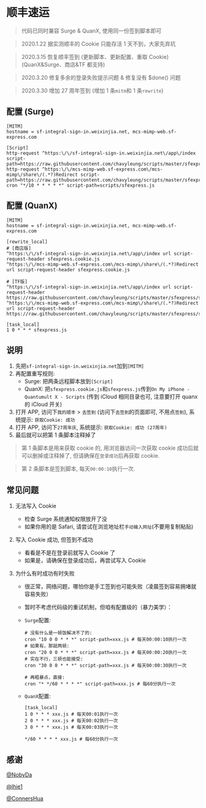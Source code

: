 # 顺丰速运

> 代码已同时兼容 Surge & QuanX, 使用同一份签到脚本即可

> 2020.1.22 据实测顺丰的 Cookie 只能存活 1 天不到，大家先弃坑

> 2020.3.15 恢复顺丰签到 (更新脚本、更新配置、重取 Cookie) (QuanX&Surge、商店&TF 都支持)

> 2020.3.20 修复多余的登录失败提示问题 & 修复没有 \$done() 问题

> 2020.3.30 增加 27 周年签到 (增加 1 条`mitm`和 1 条`rewrite`)

## 配置 (Surge)

```properties
[MITM]
hostname = sf-integral-sign-in.weixinjia.net, mcs-mimp-web.sf-express.com

[Script]
http-request ^https:\/\/sf-integral-sign-in.weixinjia.net\/app\/index script-path=https://raw.githubusercontent.com/chavyleung/scripts/master/sfexpress/sfexpress.cookie.js
http-request ^https:\/\/mcs-mimp-web.sf-express.com\/mcs-mimp\/share\/(.*?)Redirect script-path=https://raw.githubusercontent.com/chavyleung/scripts/master/sfexpress/sfexpress.cookie.js
cron "*/10 * * * * *" script-path=scripts/sfexpress.js
```

## 配置 (QuanX)

```properties
[MITM]
hostname = sf-integral-sign-in.weixinjia.net, mcs-mimp-web.sf-express.com

[rewrite_local]
# [商店版]
^https:\/\/sf-integral-sign-in.weixinjia.net\/app\/index url script-request-header sfexpress.cookie.js
^https:\/\/mcs-mimp-web.sf-express.com\/mcs-mimp\/share\/(.*?)Redirect url script-request-header sfexpress.cookie.js

# [TF版]
^https:\/\/sf-integral-sign-in.weixinjia.net\/app\/index url script-request-header https://raw.githubusercontent.com/chavyleung/scripts/master/sfexpress/sfexpress.cookie.js
^https:\/\/mcs-mimp-web.sf-express.com\/mcs-mimp\/share\/(.*?)Redirect url script-request-header https://raw.githubusercontent.com/chavyleung/scripts/master/sfexpress/sfexpress.cookie.js

[task_local]
1 0 * * * sfexpress.js
```

## 说明

1. 先把`sf-integral-sign-in.weixinjia.net`加到`[MITM]`
2. 再配置重写规则:
   - Surge: 把两条远程脚本放到`[Script]`
   - QuanX: 把`sfexpress.cookie.js`和`sfexpress.js`传到`On My iPhone - Quantumult X - Scripts` (传到 iCloud 相同目录也可, 注意要打开 quanx 的 iCloud 开关)
3. 打开 APP, 访问下`我的顺丰` > `去签到` (访问下`去签到`的页面即可, 不用点`签到`), 系统提示: `获取Cookie: 成功`
4. 打开 APP, 访问下`27周年庆`, 系统提示: `获取Cookie: 成功 (27周年)`
5. 最后就可以把第 1 条脚本注释掉了

> 第 1 条脚本是用来获取 cookie 的, 用浏览器访问一次获取 cookie 成功后就可以删掉或注释掉了, 但请确保在`登录成功`后再获取 cookie.

> 第 2 条脚本是签到脚本, 每天`00:00:10`执行一次.

## 常见问题

1. 无法写入 Cookie

   - 检查 Surge 系统通知权限放开了没
   - 如果你用的是 Safari, 请尝试在浏览地址栏`手动输入网址`(不要用复制粘贴)

2. 写入 Cookie 成功, 但签到不成功

   - 看看是不是在登录前就写入 Cookie 了
   - 如果是，请确保在登录成功后，再尝试写入 Cookie

3. 为什么有时成功有时失败

   - 很正常，网络问题，哪怕你是手工签到也可能失败（凌晨签到容易拥堵就容易失败）
   - 暂时不考虑代码级的重试机制，但咱有配置级的（暴力美学）：

   - `Surge`配置:

     ```properties
     # 没有什么是一顿饭解决不了的:
     cron "10 0 0 * * *" script-path=xxx.js # 每天00:00:10执行一次
     # 如果有，那就两顿:
     cron "20 0 0 * * *" script-path=xxx.js # 每天00:00:20执行一次
     # 实在不行，三顿也能接受:
     cron "30 0 0 * * *" script-path=xxx.js # 每天00:00:30执行一次

     # 再粗暴点，直接:
     cron "* */60 * * * *" script-path=xxx.js # 每60分执行一次
     ```

   - `QuanX`配置:

     ```properties
     [task_local]
     1 0 * * * xxx.js # 每天00:01执行一次
     2 0 * * * xxx.js # 每天00:02执行一次
     3 0 * * * xxx.js # 每天00:03执行一次

     */60 * * * * xxx.js # 每60分执行一次
     ```

## 感谢

[@NobyDa](https://github.com/NobyDa)

[@lhie1](https://github.com/lhie1)

[@ConnersHua](https://github.com/ConnersHua)
